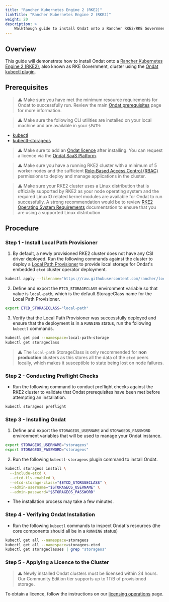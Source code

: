 ```yaml
---
title: "Rancher Kubernetes Engine 2 (RKE2)"
linkTitle: "Rancher Kubernetes Engine 2 (RKE2)"
weight: 20
description: >
    Walkthough guide to install Ondat onto a Rancher RKE2/RKE Government Cluster
---
```


## Overview

This guide will demonstrate how to install Ondat onto a [Rancher Kubernetes Engine 2 (RKE2)](https://docs.rke2.io/), also known as RKE Government, cluster using the [Ondat kubectl plugin](/docs/reference/kubectl-plugin/).

## Prerequisites

> ⚠️ Make sure you have met the minimum resource requirements for Ondat to successfully run. Review the main [Ondat prerequisites](/docs/prerequisites/) page for more information.

> ⚠️ Make sure the following CLI utilities are installed on your local machine and are available in your `$PATH`:

* [kubectl](https://kubernetes.io/docs/tasks/tools/#kubectl)
* [kubectl-storageos](/docs/reference/kubectl-plugin/)

> ⚠️ Make sure to add an [Ondat licence](/docs/operations/licensing/) after installing. You can request a licence via the [Ondat SaaS Platform](https://portal.ondat.io/).

> ⚠️ Make sure you have a running RKE2 cluster with a minimum of 5 worker nodes and the sufficient [Role-Based Access Control (RBAC)](https://kubernetes.io/docs/reference/access-authn-authz/rbac/) permissions to deploy and manage applications in the cluster.

> ⚠️ Make sure your RKE2 cluster uses a Linux distribution that is officially supported by RKE2 as your node operating system and the required LinuxIO related kernel modules are available for Ondat to run successfully. A strong recommendation would be to review [RKE2 Operating System Requirements](https://docs.rke2.io/install/requirements/#operating-systems) documentation to ensure that you are using a supported Linux distribution.

## Procedure

### Step 1 - Install Local Path Provisioner

1. By default, a newly provisioned RKE2 cluster does not have any CSI driver deployed. Run the following commands against the cluster to deploy a [Local Path Provisioner](https://github.com/rancher/local-path-provisioner) to provide local storage for Ondat's embedded `etcd` cluster operator deployment.

```bash
kubectl apply --filename="https://raw.githubusercontent.com/rancher/local-path-provisioner/v0.0.21/deploy/local-path-storage.yaml"
```

2. Define and export the `ETCD_STORAGECLASS` environment variable so that value is `local-path`, which is the default StorageClass name for the Local Path Provisioner.

```bash
export ETCD_STORAGECLASS="local-path"
```

3. Verify that the Local Path Provisioner was successfully deployed and ensure that the deployment is in a  `RUNNING`  status, run the following  `kubectl`  commands.

```bash
kubectl get pod --namespace=local-path-storage
kubectl get storageclass
```

> ⚠️ The `local-path` StorageClass is only recommended for **non production** clusters as this stores all the data of the `etcd` peers locally, which makes it susceptible to state being lost on node failures.

### Step 2 - Conducting Preflight Checks

* Run the following command to conduct preflight checks against the RKE2 cluster to validate that Ondat prerequisites have been met before attempting an installation.

```bash
kubectl storageos preflight
```

### Step 3 - Installing Ondat

1. Define and export the `STORAGEOS_USERNAME` and `STORAGEOS_PASSWORD` environment variables that will be used to manage your Ondat instance.

```bash
export STORAGEOS_USERNAME="storageos"
export STORAGEOS_PASSWORD="storageos"
```

2. Run the following  `kubectl-storageos` plugin command to install Ondat.

```bash
kubectl storageos install \
  --include-etcd \
  --etcd-tls-enabled \
  --etcd-storage-class="$ETCD_STORAGECLASS" \
  --admin-username="$STORAGEOS_USERNAME" \
  --admin-password="$STORAGEOS_PASSWORD"
```

* The installation process may take a few minutes.

### Step 4 - Verifying Ondat Installation

* Run the following `kubectl` commands to inspect Ondat's resources (the core components should all be in a `RUNNING` status)

```bash
kubectl get all --namespace=storageos
kubectl get all --namespace=storageos-etcd
kubectl get storageclasses | grep "storageos"
```

### Step 5 - Applying a Licence to the Cluster

> ⚠️ Newly installed Ondat clusters must be licensed within 24 hours. Our Community Edition tier supports up to 1TiB of provisioned storage.

To obtain a licence, follow the instructions on our [licensing operations](/docs/operations/licensing) page.

